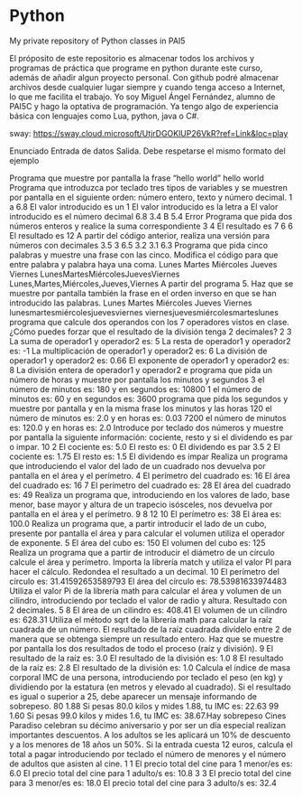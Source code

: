 # Python
My private repository of Python classes in PAI5

El próposito de este repositorio es almacenar todos los archivos y programas de práctica que programe en python durante este curso, además de añadir algun proyecto personal. Con github podré almacenar archivos desde cualquier lugar siempre y cuando tenga acceso a Internet, lo que me facilita el trabajo.
Yo soy Miguel Ángel Fernández, alumno de PAI5C y hago la optativa de programación. Ya tengo algo de experiencia básica con lenguajes como Lua, python, java o C#.



sway:
https://sway.cloud.microsoft/UtjrDGOKlUP26VkR?ref=Link&loc=play 

Enunciado Entrada de datos Salida. Debe respetarse el mismo formato del ejemplo

Programa que muestre por pantalla la frase “hello world” hello world
Programa que introduzca por teclado tres tipos de variables y se muestren por pantalla en el siguiente orden: número entero, texto y número decimal. 1 a 6.8 El valor introducido es un 1 El valor introducido es la letra a El valor introducido es el número decimal 6.8 3.4 B 5.4 Error
Programa que pida dos números enteros y realice la suma correspondiente 3 4 El resultado es 7 6 6 El resultado es 12
A partir del código anterior, realiza una versión para números con decimales 3.5 3 6.5 3.2 3.1 6.3
Programa que pida cinco palabras y muestre una frase con las cinco. Modifica el código para que entre palabra y palabra haya una coma. Lunes Martes Miércoles Jueves Viernes LunesMartesMiércolesJuevesViernes Lunes,Martes,Miércoles,Jueves,Viernes
A partir del programa 5. Haz que se muestre por pantalla también la frase en el orden inverso en que se han introducido las palabras. Lunes Martes Miércoles Jueves Viernes lunesmartesmiércolesjuevesviernes viernesjuevesmiércolesmarteslunes
programa que calcule dos operandos con los 7 operadores vistos en clase. ¿Cómo puedes forzar que el resultado de la división tenga 2 decimales? 2 3 La suma de operador1 y operador2 es: 5 La resta de operador1 y operador2 es: -1 La multiplicación de operador1 y operador2 es: 6 La división de operador1 y operador2 es: 0.66 El exponente de operador1 y operador2 es: 8 La división entera de operador1 y operador2 e
programa que pida un número de horas y muestre por pantalla los minutos y segundos 3 el número de minutos es: 180 y en segundos es: 10800 1 el número de minutos es: 60 y en segundos es: 3600
programa que pida los segundos y muestre por pantalla y en la misma frase los minutos y las horas 120 el número de minutos es: 2.0 y en horas es: 0.03 7200 el número de minutos es: 120.0 y en horas es: 2.0
Introduce por teclado dos números y muestre por pantalla la siguiente información: cociente, resto y si el dividendo es par o impar. 10 2 El cociente es: 5.0 El resto es: 0 El dividendo es par 3.5 2 El cociente es: 1.75 El resto es: 1.5 El dividendo es impar
Realiza un programa que introduciendo el valor del lado de un cuadrado nos devuelva por pantalla en el área y el perímetro. 4 El perímetro del cuadrado es: 16 El área del cuadrado es: 16 7 El perímetro del cuadrado es: 28 El área del cuadrado es: 49
Realiza un programa que, introduciendo en los valores de lado, base menor, base mayor y altura de un trapecio isósceles, nos devuelva por pantalla en el área y el perímetro. 9 8 12 10 El perímetro es: 38 El área es: 100.0
Realiza un programa que, a partir introducir el lado de un cubo, presente por pantalla el área y para calcular el volumen utiliza el operador de exponente. 5 El área del cubo es: 150 El volumen del cubo es: 125
Realiza un programa que a partir de introducir el diámetro de un círculo calcule el área y perímetro. Importa la librería match y utiliza el valor PI para hacer el cálculo. Redondea el resultado a un decimal. 10 El perímetro del círculo es: 31.41592653589793 El área del círculo es: 78.53981633974483
Utiliza el valor Pi de la librería math para calcular el área y volumen de un cilindro, introduciendo por teclado el valor de radio y altura. Resultado con 2 decimales. 5 8 El área de un cilindro es: 408.41 El volumen de un cilindro es: 628.31
Utiliza el método sqrt de la librería math para calcular la raíz cuadrada de un número. El resultado de la raíz cuadrada divídelo entre 2 de manera que se obtenga siempre un resultado entero. Haz que se muestre por pantalla los dos resultados de todo el proceso (raíz y división). 9 El resultado de la raíz es: 3.0 El resultado de la división es: 1.0 8 El resultado de la raíz es: 2.8 El resultado de la división es: 1.0
Calcula el índice de masa corporal IMC de una persona, introduciendo por teclado el peso (en kg) y dividiendo por la estatura (en metros y elevado al cuadrado). Si el resultado es igual o superior a 25, debe aparecer un mensaje informando de sobrepeso. 80 1.88 Si pesas 80.0 kilos y mides 1.88, tu IMC es: 22.63 99 1.60 Si pesas 99.0 kilos y mides 1.6, tu IMC es: 38.67.Hay sobrepeso
Cines Paradiso celebran su décimo aniversario y por ser un día especial realizan importantes descuentos. A los adultos se les aplicará un 10% de descuento y a los menores de 18 años un 50%. Si la entrada cuesta 12 euros, calcula el total a pagar introduciendo por teclado el número de menores y el número de adultos que asisten al cine. 1 1 El precio total del cine para 1 menor/es es: 6.0 El precio total del cine para 1 adulto/s es: 10.8 3 3 El precio total del cine para 3 menor/es es: 18.0 El precio total del cine para 3 adulto/s es: 32.4
